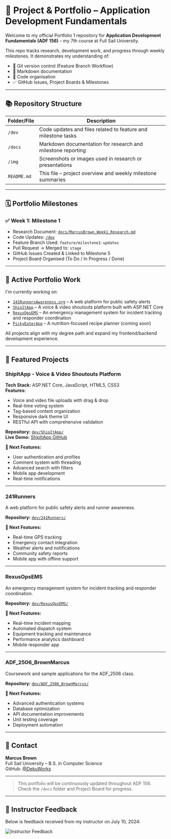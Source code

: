 # 📁 Project & Portfolio – Application Development Fundamentals

Welcome to my official Portfolio 1 repository for **Application Development Fundamentals (ADF 156)** – my 7th course at Full Sail University.

This repo tracks research, development work, and progress through weekly milestones. It demonstrates my understanding of:

- 🔁 Git version control (Feature Branch Workflow)
- 📝 Markdown documentation
- 📂 Code organisation
- ✅ GitHub Issues, Project Boards & Milestones

---

## 📚 Repository Structure

| Folder/File | Description |
|-------------|-------------|
| `/dev`      | Code updates and files related to feature and milestone tasks |
| `/docs`     | Markdown documentation for research and milestone reporting |
| `/img`      | Screenshots or images used in research or presentations |
| `README.md` | This file – project overview and weekly milestone summaries |

---

## 🗓️ Portfolio Milestones

### ✅ Week 1: Milestone 1
- Research Document: [`docs/MarcusBrown_Week1_Research.md`](docs/MarcusBrown_Week1_Research.md)
- Code Updates: [`/dev`](dev/)
- Feature Branch Used: `feature/milestone1-updates`
- Pull Request → Merged to: `stage`
- GitHub Issues Created & Linked to Milestone 5
- Project Board Organised (To Do / In Progress / Done)

---

## 🧠 Active Portfolio Work

I'm currently working on:
- [`241RunnersAwareness.org`](https://github.com/DekuWorks/241RunnersAwareness.org) – A web platform for public safety alerts
- [`ShipItApp`](https://github.com/DekuWorks/ShipItApp.git) – A voice & video shoutouts platform built with ASP.NET Core
- [`RexusOpsEMS`](https://github.com/DekuWorks/RexusOpsEMS.git) – An emergency management system for incident tracking and responder coordination
- [`PickyEaterApp`](https://github.com/DekuWorks/PickyEaterApp) – A nutrition-focused recipe planner (coming soon)

All projects align with my degree path and expand my frontend/backend development experience.

---

## 🚢 Featured Projects

### ShipItApp - Voice & Video Shoutouts Platform
**Tech Stack:** ASP.NET Core, JavaScript, HTML5, CSS3  
**Features:**
- Voice and video file uploads with drag & drop
- Real-time voting system
- Tag-based content organization
- Responsive dark theme UI
- RESTful API with comprehensive validation

**Repository:** [`dev/ShipItApp/`](dev/ShipItApp/)  
**Live Demo:** [ShipItApp GitHub](https://github.com/DekuWorks/ShipItApp.git)

**🚀 Next Features:**
- User authentication and profiles
- Comment system with threading
- Advanced search with filters
- Mobile app development
- Real-time notifications

---

### 241Runners
A web platform for public safety alerts and runner awareness.

**Repository:** [`dev/241Runners/`](dev/241Runners/)

**🚀 Next Features:**
- Real-time GPS tracking
- Emergency contact integration
- Weather alerts and notifications
- Community safety reports
- Mobile app with offline support

---

### RexusOpsEMS
An emergency management system for incident tracking and responder coordination.

**Repository:** [`dev/RexusOpsEMS/`](dev/RexusOpsEMS/)

**🚀 Next Features:**
- Real-time incident mapping
- Automated dispatch system
- Equipment tracking and maintenance
- Performance analytics dashboard
- Mobile responder app

---

### ADF_2506_BrownMarcus
Coursework and sample applications for the ADF_2506 class.

**Repository:** [`dev/ADF_2506_BrownMarcus/`](dev/ADF_2506_BrownMarcus/)

**🚀 Next Features:**
- Advanced authentication systems
- Database optimization
- API documentation improvements
- Unit testing coverage
- Deployment automation

---

## 🔗 Contact

**Marcus Brown**  
Full Sail University – B.S. in Computer Science  
GitHub: [@DekuWorks](https://github.com/DekuWorks)

---

> This portfolio will be continuously updated throughout ADF 156. Check the `/docs` folder and Project Board for progress.

---

## 📝 Instructor Feedback

Below is feedback received from my instructor on July 10, 2024:

![Instructor Feedback](img/feedback_july10.png)
